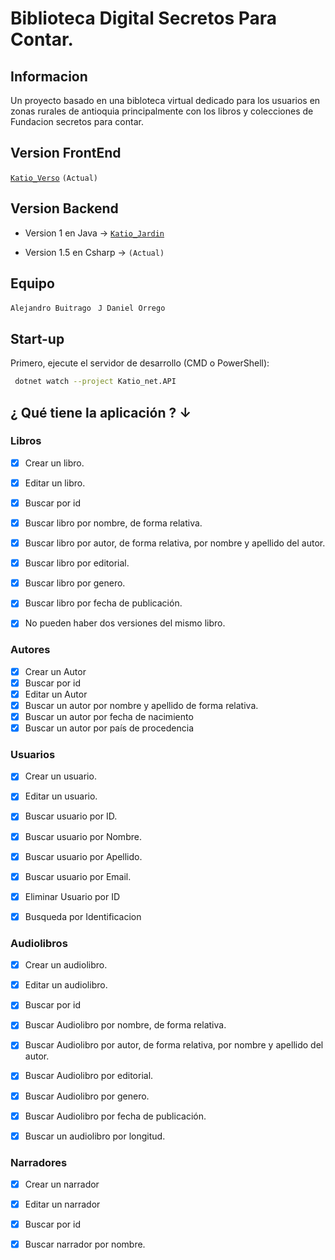 # Biblioteca Digital Secretos Para Contar.

## Informacion 

Un proyecto basado en una bibloteca virtual dedicado para los usuarios en zonas rurales de antioquia principalmente con los libros y colecciones de Fundacion secretos para contar.

## Version FrontEnd

[`Katio_Verso`](https://github.com/SouthDaniel121/katio_verso)  `(Actual)`

## Version Backend

- Version 1 en Java → [`Katio_Jardin`](https://github.com/SouthDaniel121/katio-Jardin)

- Version 1.5 en Csharp → `(Actual)`


## Equipo

`Alejandro Buitrago `
`J Daniel Orrego `


## Start-up

Primero, ejecute el servidor de desarrollo (CMD o PowerShell):

```bash
 dotnet watch --project Katio_net.API
```
 


## ¿ Qué tiene la aplicación ? ↓

### Libros

- [x] Crear un libro.
- [x] Editar un libro.
- [x] Buscar por id
- [x] Buscar libro por nombre, de forma relativa.
- [x] Buscar libro por autor, de forma relativa, por nombre y apellido del autor.
- [x] Buscar libro por editorial.
- [x] Buscar libro por genero.
- [x] Buscar libro por fecha de publicación.
- [x] No pueden haber dos versiones del mismo libro.


### Autores

- [x] Crear un Autor
- [x] Buscar por id
- [x] Editar un Autor
- [x] Buscar un autor por nombre y apellido de forma relativa.
- [x] Buscar un autor por fecha de nacimiento
- [x] Buscar un autor por país de procedencia

### Usuarios

- [x] Crear un usuario.
- [x] Editar un usuario.
- [x] Buscar usuario por ID.
- [x] Buscar usuario por Nombre.
- [x] Buscar usuario por Apellido.
- [x] Buscar usuario por Email.
- [x] Eliminar Usuario por ID
- [x] Busqueda por Identificacion



### Audiolibros

- [x] Crear un audiolibro.
- [x] Editar un audiolibro.
- [x] Buscar por id
- [x] Buscar Audiolibro por nombre, de forma relativa.
- [x] Buscar Audiolibro por autor, de forma relativa, por nombre y apellido del autor.
- [x] Buscar Audiolibro por editorial.
- [x] Buscar Audiolibro por genero.
- [x] Buscar Audiolibro por fecha de publicación.
- [x] Buscar un audiolibro por longitud.




### Narradores

- [x] Crear un narrador
- [x] Editar un narrador
- [x] Buscar por id
- [x] Buscar narrador por nombre.



